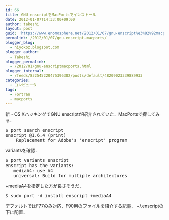 ```yaml
---
id: 66
title: GNU enscriptをMacPortsでインストール
date: 2012-01-07T14:33:00+09:00
author: takeshi
layout: post
guid: 'https://www.enomosphere.net/2012/01/07/gnu-enscript%e3%82%92macports%e3%81%a7%e3%82%a4%e3%83%b3%e3%82%b9%e3%83%88%e3%83%bc%e3%83%ab/'
permalink: /2012/01/07/gnu-enscript-macports/
blogger_blog:
  - hiyokoz.blogspot.com
blogger_author:
  - Takeshi
blogger_permalink:
  - /2012/01/gnu-enscriptmacports.html
blogger_internal:
  - /feeds/832545220475396382/posts/default/48209023339889933
categories:
  - コンピュータ
tags:
  - Fortran
  - macports
---
```

新・OS XハッキングでGNU enscriptが紹介されていた．MacPortsで探してみる．
<pre>
$ port search enscript
enscript @1.6.4 (print)
    Replacement for Adobe's 'enscript' program</pre>
variantsを確認．
<pre>
$ port variants enscript
enscript has the variants:
   mediaA4: use A4
   universal: Build for multiple architectures</pre>
+mediaA4を指定した方が良さそうだ．
<pre>
$ sudo port -d install enscript +mediaA4</pre>
デフォルトではF77のみ対応．F90用のファイルを紹介する<a href="http://husky.wordpress.com/2011/05/01/enscript-fortran-90-format/">記事</a>． ~/.enscriptの下に配置．